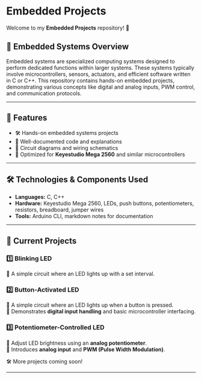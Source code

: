 # Embedded Projects  

Welcome to my **Embedded Projects** repository! 🚀  

## 📖 Embedded Systems Overview  
Embedded systems are specialized computing systems designed to perform dedicated functions within larger systems. These systems typically involve microcontrollers, sensors, actuators, and efficient software written in C or C++. This repository contains hands-on embedded projects, demonstrating various concepts like digital and analog inputs, PWM control, and communication protocols.  

---

## 📌 Features  
- 🛠️ Hands-on embedded systems projects  
- 📜 Well-documented code and explanations  
- 📡 Circuit diagrams and wiring schematics  
- 🔧 Optimized for **Keyestudio Mega 2560** and similar microcontrollers  

---

## 🛠️ Technologies & Components Used  
- **Languages:** C, C++  
- **Hardware:** Keyestudio Mega 2560, LEDs, push buttons, potentiometers, resistors, breadboard, jumper wires  
- **Tools:** Arduino CLI, markdown notes for documentation  

---

## 🔧 Current Projects  
### 1️⃣ Blinking LED  
🔹 A simple circuit where an LED lights up with a set interval.  

### 2️⃣ Button-Activated LED  
🔹 A simple circuit where an LED lights up when a button is pressed.  
🔹 Demonstrates **digital input handling** and basic microcontroller interfacing.  

### 3️⃣ Potentiometer-Controlled LED  
🔹 Adjust LED brightness using an **analog potentiometer**.  
🔹 Introduces **analog input** and **PWM (Pulse Width Modulation)**.  

🛠️ More projects coming soon!  

---
